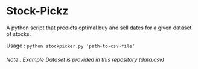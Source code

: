 # Stock-Pickz
A python script that predicts optimal buy and sell dates for a given dataset of stocks.

Usage : ```python stockpicker.py 'path-to-csv-file'```

###### Note : Example Dataset is provided in this repository (data.csv)
